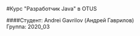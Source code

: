 #Курс "Разработчик Java" в OTUS

####Студент: Andrei Gavrilov (Андрей Гаврилов)
<br>
Группа: 2020_03